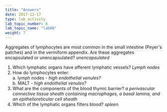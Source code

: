 ```yaml
---
title: "Answers"
date: 2017-12-17
type: lab_activity
lab_topic_number: 8
lab_topic_name: "lab08"
weight: 7
---
```

<div class="entrybody">
						<p>Aggregates of lymphocytes are most common in the small intestine (Peyer's patches) and in the vermiform appendix.  Are these aggregates encapsulated or unencapsulated? <em>unencapsulated</em></p>


<ol>
<li>Which lymphatic organs have afferent lymphatic vessels? <em>Lymph nodes</em></li>
<li>How do lymphocytes enter:<br>
           a. lymph nodes - <em>high endothelial venules?</em><br>
           b. <span class="caps">MALT </span>- <em>high endothelial venules?</em></li>
<li>What are the components of the blood thymic barrier? <em>a perivascular connective tissue sheath containing macrophages, a basal lamina, and an epithelioreticular cell sheath</em></li>
<li>Which of the lymphatic organs filters blood? <em>spleen</em></li>
</ol>


						
						
</div>
